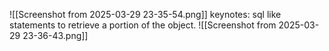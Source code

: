 ![[Screenshot from 2025-03-29 23-35-54.png]]
keynotes: sql like statements to retrieve a portion of the object.
![[Screenshot from 2025-03-29 23-36-43.png]]
